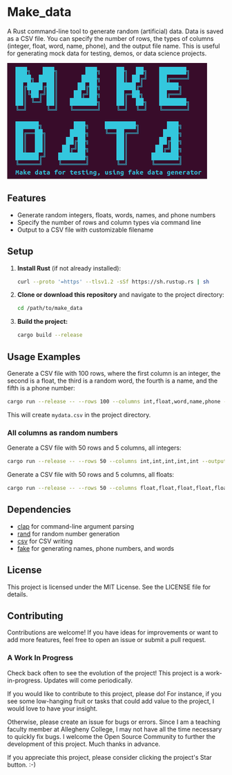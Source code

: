 # Make_data

A Rust command-line tool to generate random (artificial) data. Data is saved as a CSV file. You can specify the number of rows, the types of columns (integer, float, word, name, phone), and the output file name. This is useful for generating mock data for testing, demos, or data science projects.

![logo](graphics/logo.png)

## Features

- Generate random integers, floats, words, names, and phone numbers
- Specify the number of rows and column types via command line
- Output to a CSV file with customizable filename

## Setup

1. **Install Rust** (if not already installed):

   ```sh
   curl --proto '=https' --tlsv1.2 -sSf https://sh.rustup.rs | sh
   ```

2. **Clone or download this repository** and navigate to the project directory:

   ```sh
   cd /path/to/make_data
   ```

3. **Build the project:**

   ```sh
   cargo build --release
   ```

## Usage Examples

Generate a CSV file with 100 rows, where the first column is an integer, the second is a float, the third is a random word, the fourth is a name, and the fifth is a phone number:

```sh
cargo run --release -- --rows 100 --columns int,float,word,name,phone --output mydata.csv
```

This will create `mydata.csv` in the project directory.

### All columns as random numbers

Generate a CSV file with 50 rows and 5 columns, all integers:

```sh
cargo run --release -- --rows 50 --columns int,int,int,int,int --output all_ints.csv
```

Generate a CSV file with 50 rows and 5 columns, all floats:

```sh
cargo run --release -- --rows 50 --columns float,float,float,float,float --output all_floats.csv
```

## Dependencies
- [clap](https://crates.io/crates/clap) for command-line argument parsing
- [rand](https://crates.io/crates/rand) for random number generation
- [csv](https://crates.io/crates/csv) for CSV writing
- [fake](https://crates.io/crates/fake) for generating names, phone numbers, and words

## License

This project is licensed under the MIT License. See the LICENSE file for details.

## Contributing

Contributions are welcome! If you have ideas for improvements or want to add more features, feel free to open an issue or submit a pull request.

### A Work In Progress

Check back often to see the evolution of the project! This project is a work-in-progress. Updates will come periodically.

If you would like to contribute to this project, please do! For instance, if you see some low-hanging fruit or tasks that could add value to the project, I would love to have your insight.

Otherwise, please create an issue for bugs or errors. Since I am a teaching faculty member at Allegheny College, I may not have all the time necessary to quickly fix bugs. I welcome the Open Source Community to further the development of this project. Much thanks in advance.

If you appreciate this project, please consider clicking the project's Star button. :-)
